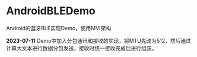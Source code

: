 # AndroidBLEDemo
Android的蓝牙BLE实现Demo，使用MVI架构  

**2023-07-11**
Demo中加入分包通讯和接收的实现，将MTU先改为512，然后通过计算大文本进行数据分包发送，接收时统一接收完成后进行组装。


